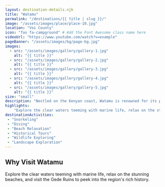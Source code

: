 ```yaml
---
layout: destination-details.njk
title: "Watamu"
permalink: "/destinations/{{ title | slug }}/"
image: "/assets/images/place/place-10.jpg"
location: "Voi County"
icon: "fas fa-campground" # Add the Font Awesome class name here
videoUrl: "https://www.youtube.com/watch?v=example"
pageBanner: "/assets/images/bg/page-bg.jpg"
images: 
  - src: "/assets/images/gallery/gallery-1.jpg"
    alt: "{{ title }}"
  - src: "/assets/images/gallery/gallery-2.jpg"
    alt: "{{ title }}"
  - src: "/assets/images/gallery/gallery-3.jpg"
    alt: "{{ title }}"
  - src: "/assets/images/gallery/gallery-4.jpg"
    alt: "{{ title }}"
  - src: "/assets/images/gallery/gallery-5.jpg"
    alt: "{{ title }}"
size: "small"
description: "Nestled on the Kenyan coast, Watamu is renowned for its pristine white-sand beaches and the protected Watamu Marine National Park, which offers some of the best snorkeling and diving experiences in East Africa."
highlights:
    "Explore the clear waters teeming with marine life, relax on the stunning beaches, and visit the Gede Ruins to peek into the region's rich history."
destinationActivities:
 - "Snorkeling"
 - "Diving"
 - "Beach Relaxation"
 - "Historical Tours"
 - "Wildlife Exploring"
 - "Landscape Exploration"
---
```


## Why Visit Watamu
Explore the clear waters teeming with marine life, relax on the stunning beaches, and visit the Gede Ruins to peek into the region's rich history.
